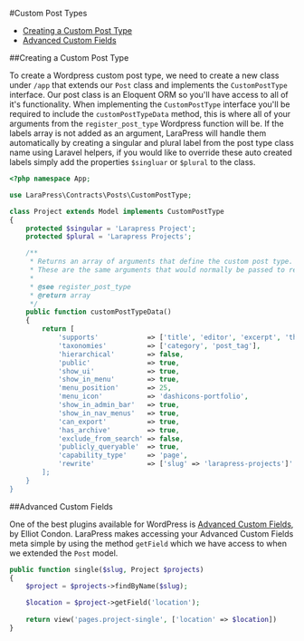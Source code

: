 #Custom Post Types

- [Creating a Custom Post Type](#create-cpt)
- [Advanced Custom Fields](#acf)

<a name="create-cpt"></a>
##Creating a Custom Post Type

To create a Wordpress custom post type, we need to create a new class under `/app` that extends our `Post` class and implements 
the `CustomPostType` interface. Our post class is an Eloquent ORM so you'll have access to all of it's functionality. When 
implementing the `CustomPostType` interface you'll be required to include the `customPostTypeData` method, this is where
all of your arguments from the `register_post_type` Wordpress function will be. If the labels array is not added as an argument,
LaraPress will handle them automatically by creating a singular and plural label from the post type class name using Laravel 
helpers, if you would like to override these auto created labels simply add the properties `$singluar` or `$plural` to the class.

```php
<?php namespace App;

use LaraPress\Contracts\Posts\CustomPostType;

class Project extends Model implements CustomPostType
{
    protected $singular = 'Larapress Project';
    protected $plural = 'Larapress Projects';

    /**
     * Returns an array of arguments that define the custom post type. 
     * These are the same arguments that would normally be passed to register_post_type.
     *
     * @see register_post_type
     * @return array
     */
    public function customPostTypeData()
    {
        return [
            'supports'            => ['title', 'editor', 'excerpt', 'thumbnail', 'page-attributes'],
            'taxonomies'          => ['category', 'post_tag'],
            'hierarchical'        => false,
            'public'              => true,
            'show_ui'             => true,
            'show_in_menu'        => true,
            'menu_position'       => 25,
            'menu_icon'           => 'dashicons-portfolio',
            'show_in_admin_bar'   => true,
            'show_in_nav_menus'   => true,
            'can_export'          => true,
            'has_archive'         => true,		
            'exclude_from_search' => false,
            'publicly_queryable'  => true,
            'capability_type'     => 'page',
            'rewrite'             => ['slug' => 'larapress-projects']'
        ];
    }
}
```

<a name="acf"></a>
##Advanced Custom Fields

One of the best plugins available for WordPress is [Advanced Custom Fields](http://www.advancedcustomfields.com/),
by Elliot Condon. LaraPress makes accessing your Advanced Custom Fields meta simple by using the method `getField` which 
we have access to when we extended the `Post` model.

```php
public function single($slug, Project $projects)
{
    $project = $projects->findByName($slug);

    $location = $project->getField('location');
    
    return view('pages.project-single', ['location' => $location])
}
```
